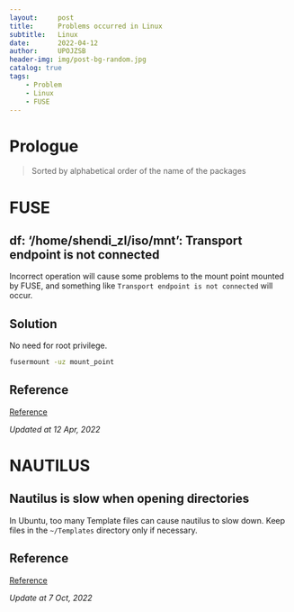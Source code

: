 ```yaml
---
layout:     post
title:      Problems occurred in Linux
subtitle:   Linux
date:       2022-04-12
author:     UPOJZSB
header-img: img/post-bg-random.jpg
catalog: true
tags:
    - Problem
    - Linux
    - FUSE
---
```


# Prologue

> Sorted by alphabetical order of the name of the packages

# FUSE
## df: ‘/home/shendi_zl/iso/mnt’: Transport endpoint is not connected

Incorrect operation will cause some problems to the mount point mounted by FUSE, and something like `Transport endpoint is not connected` will occur.

## Solution

No need for root privilege.

```bash
fusermount -uz mount_point
```

## Reference
[Reference](https://toolspond.com/fix-transport-endpoint-is-not-connected/)

*Updated at 12 Apr, 2022*

# NAUTILUS
## Nautilus is slow when opening directories

In Ubuntu, too many Template files can cause nautilus to slow down. Keep files in the `~/Templates` directory only if necessary.

## Reference
[Reference](https://www.reddit.com/r/pop_os/comments/rvvksq/comment/hr8cf5p/?utm_source=share&utm_medium=web2x&context=3)

*Update at 7 Oct, 2022*



